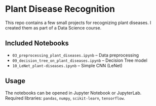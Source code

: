 # Plant Disease Recognition

This repo contains a few small projects for recognizing plant diseases. I created them as part of a Data Science course.

## Included Notebooks

- `03_preprocessing_plant_diseases.ipynb` – Data preprocessing  
- `09_decision_tree_on_plant_diseases.ipynb` – Decision Tree model  
- `10_LeNet_plant-diseases.ipynb` – Simple CNN (LeNet)  

## Usage

The notebooks can be opened in Jupyter Notebook or JupyterLab.  
Required libraries: `pandas`, `numpy`, `scikit-learn`, `tensorflow`.
